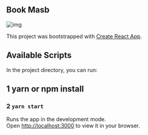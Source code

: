 ## Book Masb

![img](http://i.imgur.com/yourfilename.png)

This project was bootstrapped with [Create React App](https://github.com/facebook/create-react-app).

## Available Scripts

In the project directory, you can run:

##  1 yarn or npm install
### 2 `yarn start`

Runs the app in the development mode.\
Open [http://localhost:3000](http://localhost:3000) to view it in your browser.
